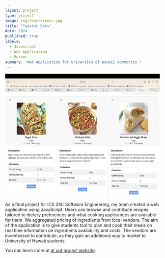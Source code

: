 ```yaml
---
layout: project
type: project
image: img/toastereats.jpg
title: "Toaster Eats"
date: 2024
published: true
labels:
  - Javascript
  - Web Application
  - Meteor
summary: "Web Application for University of Hawaii community."
---
```

<img width="700px" height ="400px" class="rounded float-start pe-4" src="./toastermain.jpg">

As a final project for ICS 314: Software Engineering, my team created a web application using JavaScript. Users can browse and contribute recipes tailored to dietary preferences and what cooking applicances are available for them. We aggregated pricing of ingredients from local vendors. The aim of the application is to give students tool to plan and cook their meals on real time information on ingredients availability and costs. The vendors are incentivized to contribute, as they gain an additional way to market to University of Hawaii students. 

<div class="text-center p-4">
 
</div>

You can learn more at  [at out project website](https://toaster-eats.github.io).
